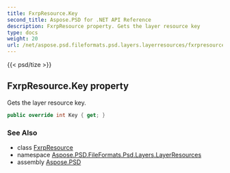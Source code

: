 ```yaml
---
title: FxrpResource.Key
second_title: Aspose.PSD for .NET API Reference
description: FxrpResource property. Gets the layer resource key
type: docs
weight: 20
url: /net/aspose.psd.fileformats.psd.layers.layerresources/fxrpresource/key/
---
```

{{< psd/tize >}}
## FxrpResource.Key property

Gets the layer resource key.

```csharp
public override int Key { get; }
```

### See Also

* class [FxrpResource](../)
* namespace [Aspose.PSD.FileFormats.Psd.Layers.LayerResources](../../fxrpresource/)
* assembly [Aspose.PSD](../../../)


